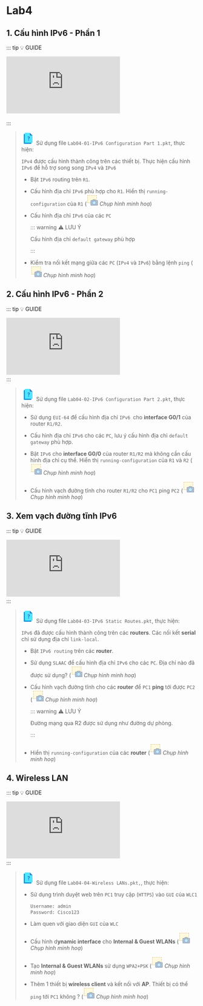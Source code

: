 # Lab4

## 1. Cấu hình IPv6 - Phần 1

::: tip 💡 GUIDE

<div class="videoZen">
  <iframe src="https://www.youtube.com/embed/BdsIahtrWIA?list=PLxbwE86jKRgMpuZuLBivzlM8s2Dk5lXBQ" title="YouTube video player" frameborder="0" allow="accelerometer; autoplay; clipboard-write; encrypted-media; gyroscope; picture-in-picture" allowfullscreen></iframe>
</div>

:::

> <img src="https://raw.githubusercontent.com/Zenfection/Image/master/2021/03/07-22-36-06-icons8-questions.png"  width="35"> Sử dụng file `Lab04-01-IPv6 Configuration Part 1.pkt`, thực hiện:
> 
> `IPv4` được cấu hình thành công trên các thiết bị. Thực hiện cấu hình `IPv6` để hỗ trợ song song `IPv4` và `IPv6`
> 
> - Bật `IPv6` routing trên `R1`.
> 
> - Cấu hình địa chỉ `IPv6` phù hợp cho `R1`. Hiển thị `running-configuration` của `R1` (<img src="https://raw.githubusercontent.com/Zenfection/Image/master/2022/02/15-13-33-44-icons8-screenshot.png" width="30"> *Chụp hình minh hoạ*)
> 
> - Cấu hình địa chỉ `IPv6` của các `PC` 
>   
>   ::: warning ⚠️ LƯU Ý
>   
>   Cấu hình địa chỉ `default gateway` phù hợp
>   
>   :::
> 
> - Kiểm tra nối kết mạng giữa các `PC` (`IPv4` và `IPv6`) bằng lệnh `ping` (<img src="https://raw.githubusercontent.com/Zenfection/Image/master/2022/02/15-13-33-44-icons8-screenshot.png" width="30"> *Chụp hình minh hoạ*)

## 2. Cấu hình IPv6 - Phần 2

::: tip 💡 GUIDE

<div class="videoZen">
  <iframe src="https://www.youtube.com/embed/Zfhpd7dl6QI?list=PLxbwE86jKRgMpuZuLBivzlM8s2Dk5lXBQ" title="YouTube video player" frameborder="0" allow="accelerometer; autoplay; clipboard-write; encrypted-media; gyroscope; picture-in-picture" allowfullscreen></iframe>
</div>
:::

> <img src="https://raw.githubusercontent.com/Zenfection/Image/master/2021/03/07-22-36-06-icons8-questions.png"  width="35"> Sử dụng file `Lab04-02-IPv6 Configuration Part 2.pkt`, thực hiện:
> 
> - Sử dụng `EUI-64` để cấu hình địa chỉ `IPv6 `cho **interface G0/1** của router `R1/R2`.
> 
> - Cấu hình địa chỉ `IPv6` cho các `PC`, lưu ý cấu hình địa chỉ `default gateway` phù hợp.
> 
> - Bật `IPv6` cho **interface G0/0** của router `R1/R2` mà không cần cấu hình địa chỉ cụ thể. Hiển thị `running-configuration` của `R1` và `R2` (<img src="https://raw.githubusercontent.com/Zenfection/Image/master/2022/02/15-13-33-44-icons8-screenshot.png" width="30"> *Chụp hình minh hoạ*)
> 
> - Cấu hình vạch đường tĩnh cho router `R1/R2` cho `PC1` ping `PC2` (<img src="https://raw.githubusercontent.com/Zenfection/Image/master/2022/02/15-13-33-44-icons8-screenshot.png" width="30"> *Chụp hình minh hoạ*)

## 3. Xem vạch đường tĩnh IPv6

::: tip 💡 GUIDE

<div class="videoZen">
  <iframe src="https://www.youtube.com/embed/WSBEVFANMmc?list=PLxbwE86jKRgMpuZuLBivzlM8s2Dk5lXBQ" title="YouTube video player" frameborder="0" allow="accelerometer; autoplay; clipboard-write; encrypted-media; gyroscope; picture-in-picture" allowfullscreen></iframe>
</div>
:::

> <img src="https://raw.githubusercontent.com/Zenfection/Image/master/2021/03/07-22-36-06-icons8-questions.png"  width="35"> Sử dụng file `Lab04-03-IPv6 Static Routes.pkt`, thực hiện:
> 
> `IPv6` đã được cấu hình thành công trên các **routers**. Các nối kết **serial** chỉ sử dụng địa chỉ `link-local`.
> 
> - Bật `IPv6 routing` trên các **router**.
> 
> - Sử dụng `SLAAC` để cấu hình địa chỉ `IPv6` cho các `PC`. Địa chỉ nào đã được sử dụng? (<img src="https://raw.githubusercontent.com/Zenfection/Image/master/2022/02/15-13-33-44-icons8-screenshot.png" width="30"> *Chụp hình minh hoạ*)
> 
> - Cấu hình vạch đường tĩnh cho các **router** để `PC1` **ping** tới được `PC2` (<img src="https://raw.githubusercontent.com/Zenfection/Image/master/2022/02/15-13-33-44-icons8-screenshot.png" width="30"> *Chụp hình minh hoạ*)
>   
>   ::: warning ⚠️ LƯU Ý 
>   
>   Đường mạng qua R2 được sử dụng như đường dự phòng.
>   
>   :::
> 
> - Hiển thị `running-configuration` của các **router** (<img src="https://raw.githubusercontent.com/Zenfection/Image/master/2022/02/15-13-33-44-icons8-screenshot.png" width="30"> *Chụp hình minh hoạ*)

## 4. Wireless LAN

::: tip 💡 GUIDE

<div class="videoZen">
  <iframe src="https://www.youtube.com/embed/Il8ev78fcqw?list=PLxbwE86jKRgMpuZuLBivzlM8s2Dk5lXBQ" title="YouTube video player" frameborder="0" allow="accelerometer; autoplay; clipboard-write; encrypted-media; gyroscope; picture-in-picture" allowfullscreen></iframe>
</div>
:::

> <img src="https://raw.githubusercontent.com/Zenfection/Image/master/2021/03/07-22-36-06-icons8-questions.png"  width="35"> Sử dụng file `Lab04-04-Wireless LANs.pkt,`, thực hiện:
> 
> - Sử dụng trình duyệt web trên `PC1` truy cập (`HTTPS`) vào `GUI` của `WLC1`
>   
>   ```textile
>   Username: admin
>   Password: Cisco123
>   ```
> 
> - Làm quen với giao diện `GUI` của `WLC`
> 
> - Cấu hình d**ynamic interface** cho **Internal & Guest WLANs** (<img src="https://raw.githubusercontent.com/Zenfection/Image/master/2022/02/15-13-33-44-icons8-screenshot.png" width="30"> *Chụp hình minh hoạ*)
> 
> - Tạo **Internal & Guest WLANs** sử dụng `WPA2+PSK` (<img src="https://raw.githubusercontent.com/Zenfection/Image/master/2022/02/15-13-33-44-icons8-screenshot.png" width="30"> *Chụp hình minh hoạ*)
> 
> - Thêm 1 thiết bị **wireless client** và kết nối với **AP**. Thiết bị có thể `ping` tới `PC1` không ? (<img src="https://raw.githubusercontent.com/Zenfection/Image/master/2022/02/15-13-33-44-icons8-screenshot.png" width="30"> *Chụp hình minh hoạ*)
